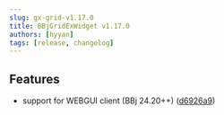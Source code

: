 ```yaml
---
slug: gx-grid-v1.17.0
title: BBjGridExWidget v1.17.0
authors: [hyyan]
tags: [release, changelog]
---
```


## Features

* support for WEBGUI client (BBj 24.20++) ([d6926a9](https://github.com/BBj-Plugins/BBjGridExWidget/commit/d6926a96e6b3d92339238dd4cbca8c31ffcf5560))